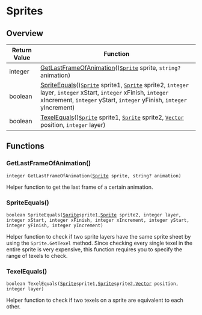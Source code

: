 # Sprites

## Overview

| Return Value | Function |
| - | - |
| integer | [GetLastFrameOfAnimation](sprites.md#getlastframeofanimation)()[`Sprite`](https://wofsauge.github.io/IsaacDocs/rep/Sprite.html) sprite, `string?` animation) |
| boolean | [SpriteEquals](sprites.md#spriteequals)()[`Sprite`](https://wofsauge.github.io/IsaacDocs/rep/Sprite.html) sprite1, [`Sprite`](https://wofsauge.github.io/IsaacDocs/rep/Sprite.html) sprite2, `integer` layer, `integer` xStart, `integer` xFinish, `integer` xIncrement, `integer` yStart, `integer` yFinish, `integer` yIncrement) |
| boolean | [TexelEquals](sprites.md#texelequals)()[`Sprite`](https://wofsauge.github.io/IsaacDocs/rep/Sprite.html) sprite1, [`Sprite`](https://wofsauge.github.io/IsaacDocs/rep/Sprite.html) sprite2, [`Vector`](https://wofsauge.github.io/IsaacDocs/rep/Vector.html) position, `integer` layer) |

## Functions

### GetLastFrameOfAnimation()

`integer GetLastFrameOfAnimation(`[`Sprite`](https://wofsauge.github.io/IsaacDocs/rep/Sprite.html)` sprite, string? animation)`

Helper function to get the last frame of a certain animation. 

### SpriteEquals()

`boolean SpriteEquals(`[`Sprite`](https://wofsauge.github.io/IsaacDocs/rep/Sprite.html)` sprite1, `[`Sprite`](https://wofsauge.github.io/IsaacDocs/rep/Sprite.html)` sprite2, integer layer, integer xStart, integer xFinish, integer xIncrement, integer yStart, integer yFinish, integer yIncrement)`

Helper function to check if two sprite layers have the same sprite sheet by using the `Sprite.GetTexel` method. 
Since checking every single texel in the entire sprite is very expensive, this function requires you to specify the range of texels to check. 

### TexelEquals()

`boolean TexelEquals(`[`Sprite`](https://wofsauge.github.io/IsaacDocs/rep/Sprite.html)` sprite1, `[`Sprite`](https://wofsauge.github.io/IsaacDocs/rep/Sprite.html)` sprite2, `[`Vector`](https://wofsauge.github.io/IsaacDocs/rep/Vector.html)` position, integer layer)`

Helper function to check if two texels on a sprite are equivalent to each other. 

